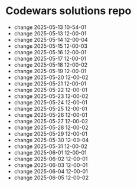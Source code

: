# Codewars solutions repo
- change 2025-05-13 10-54-01
- change 2025-05-13 12-00-01
- change 2025-05-14 12-00-04
- change 2025-05-15 12-00-03
- change 2025-05-16 12-00-01
- change 2025-05-17 12-00-01
- change 2025-05-18 12-00-02
- change 2025-05-19 12-00-01
- change 2025-05-20 12-00-02
- change 2025-05-21 12-00-01
- change 2025-05-22 12-00-01
- change 2025-05-23 12-00-02
- change 2025-05-24 12-00-01
- change 2025-05-25 12-00-01
- change 2025-05-26 12-00-01
- change 2025-05-27 12-00-02
- change 2025-05-28 12-00-02
- change 2025-05-29 12-00-01
- change 2025-05-30 12-00-04
- change 2025-05-31 12-00-02
- change 2025-06-01 12-00-01
- change 2025-06-02 12-00-01
- change 2025-06-03 12-00-01
- change 2025-06-04 12-00-01
- change 2025-06-05 12-00-02
